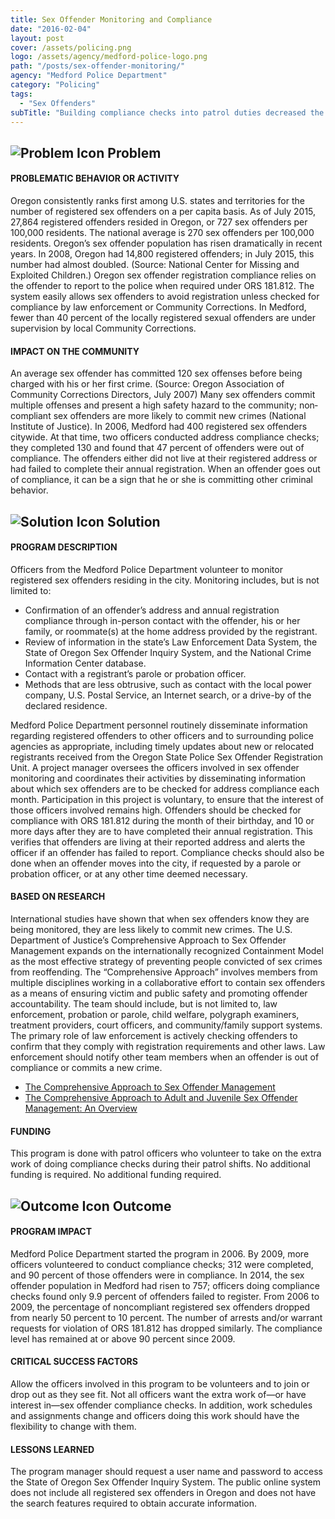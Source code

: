 ```yaml
---
title: Sex Offender Monitoring and Compliance
date: "2016-02-04"
layout: post
cover: /assets/policing.png
logo: /assets/agency/medford-police-logo.png
path: "/posts/sex-offender-monitoring/"
agency: "Medford Police Department"
category: "Policing"
tags:
  - "Sex Offenders"
subTitle: "Building compliance checks into patrol duties decreased the percentage of noncompliant sex offenders between 2006 and 2009."
---
```

## ![Problem Icon](https://github.com/google/material-design-icons/raw/master/alert/1x_web/ic_error_outline_black_48dp.png "Problem") Problem

#### PROBLEMATIC BEHAVIOR OR ACTIVITY

Oregon consistently ranks first among U.S. states and territories for the number of registered sex offenders on a per capita basis. As of July 2015, 27,864 registered offenders resided in Oregon, or 727 sex offenders per 100,000 residents. The national average is 270 sex offenders per 100,000 residents.
Oregon’s sex offender population has risen dramatically in recent years. In 2008, Oregon had 14,800 registered offenders; in July 2015, this number had almost doubled. (Source: National Center for Missing and Exploited Children.)
Oregon sex offender registration compliance relies on the offender to report to the police when required under ORS 181.812. The system easily allows sex offenders to avoid registration unless checked for compliance by law enforcement or Community Corrections. In Medford, fewer than 40 percent of the locally registered sexual offenders are under supervision by local Community Corrections.

#### IMPACT ON THE COMMUNITY

An average sex offender has committed 120 sex offenses before being charged with his or her first crime. (Source: Oregon Association of Community Corrections Directors, July 2007)
Many sex offenders commit multiple offenses and present a high safety hazard to the community; non­compliant sex offenders are more likely to commit new crimes (National Institute of Justice).
In 2006, Medford had 400 registered sex offenders citywide. At that time, two officers conducted address compliance checks; they completed 130 and found that 47 percent of offenders were out of compliance. The offenders either did not live at their registered address or had failed to complete their annual registration.
When an offender goes out of compliance, it can be a sign that he or she is committing other criminal behavior.

## ![Solution Icon](https://github.com/google/material-design-icons/raw/master/action/1x_web/ic_lightbulb_outline_black_48dp.png "Solution") Solution

#### PROGRAM DESCRIPTION

Officers from the Medford Police Department volunteer to monitor registered sex offenders residing in the city. Monitoring includes, but is not limited to:

- Confirmation of an offender’s address and annual registration compliance through in­-person contact with the offender, his or her family, or roommate(s) at the home address provided by the registrant.
- Review of information in the state’s Law Enforcement Data System, the State of Oregon Sex Offender Inquiry System, and the National Crime Information Center database.
- Contact with a registrant’s parole or probation officer.
- Methods that are less obtrusive, such as contact with the local power company, U.S. Postal Service, an Internet search, or a drive­-by of the declared residence.

Medford Police Department personnel routinely disseminate information regarding registered offenders to other officers and to surrounding police agencies as appropriate, including timely updates about new or relocated registrants received from the Oregon State Police Sex Offender Registration Unit.
A project manager oversees the officers involved in sex offender monitoring and coordinates their activities by disseminating information about which sex offenders are to be checked for address compliance each month. Participation in this project is voluntary, to ensure that the interest of those officers involved remains high.
Offenders should be checked for compliance with ORS 181.812 during the month of their birthday, and 10 or more days after they are to have completed their annual registration. This verifies that offenders are living at their reported address and alerts the officer if an offender has failed to report.
Compliance checks should also be done when an offender moves into the city, if requested by a parole or probation officer, or at any other time deemed necessary.

#### BASED ON RESEARCH

International studies have shown that when sex offenders know they are being monitored, they are less likely to commit new crimes. The U.S. Department of Justice’s Comprehensive Approach to Sex Offender Management expands on the internationally recognized Containment Model as the most effective strategy of preventing people convicted of sex crimes from re­offending.
The “Comprehensive Approach” involves members from multiple disciplines working in a collaborative effort to contain sex offenders as a means of ensuring victim and public safety and promoting offender accountability. The team should include, but is not limited to, law enforcement, probation or parole, child welfare, polygraph examiners, treatment providers, court officers, and community/family support systems.
The primary role of law enforcement is actively checking offenders to confirm that they comply with registration requirements and other laws. Law enforcement should notify other team members when an offender is out of compliance or commits a new crime.

- [The Comprehensive Approach to Sex Offender Management](http://www.csom.org/pubs/comp_approach_brief.pdf)
- [The Comprehensive Approach to Adult and Juvenile Sex Offender Management: An Overview](http://www.csom.org/pubs/cap/overview.htm)

#### FUNDING

This program is done with patrol officers who volunteer to take on the extra work of doing compliance checks during their patrol shifts. No additional funding is required.
No additional funding required.

## ![Outcome Icon](https://github.com/google/material-design-icons/raw/master/action/1x_web/ic_view_list_black_48dp.png "Outcome") Outcome

#### PROGRAM IMPACT

Medford Police Department started the program in 2006. By 2009, more officers volunteered to conduct compliance checks; 312 were completed, and 90 percent of those offenders were in compliance. In 2014, the sex offender population in Medford had risen to 757; officers doing compliance checks found only 9.9 percent of offenders failed to register.
From 2006 to 2009, the percentage of non­compliant registered sex offenders dropped from nearly 50 percent to 10 percent. The number of arrests and/or warrant requests for violation of ORS 181.812 has dropped similarly.
The compliance level has remained at or above 90 percent since 2009.

#### CRITICAL SUCCESS FACTORS

Allow the officers involved in this program to be volunteers and to join or drop out as they see fit. Not all officers want the extra work of—or have interest in—sex offender compliance checks. In addition, work schedules and assignments change and officers doing this work should have the flexibility to change with them.

#### LESSONS LEARNED

The program manager should request a user name and password to access the State of Oregon Sex Offender Inquiry System. The public online system does not include all registered sex offenders in Oregon and does not have the search features required to obtain accurate information.
